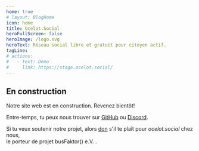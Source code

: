```yaml
---
home: true
# layout: BlogHome
icon: home
title: Ocelot.Social
heroFullScreen: false
heroImage: /logo.svg
heroText: Réseau social libre et gratuit pour citoyen actif.
tagLine: 
# actions:
#   - text: Demo
#     link: https://stage.ocelot.social/
---
```

## En construction

Notre site web est en construction. Revenez bientôt!

Entre-temps, tu peux nous trouver sur [GitHub](https://github.com/Ocelot-Social-Community/) ou [Discord](https://discord.gg/AGPJ7YgC).

Si tu veux soutenir notre projet, alors [don](https://busfaktor.org/en/spenden) s'il te plaît pour *ocelot.social* chez nous,  
le porteur de projet busFaktor() e.V. .
